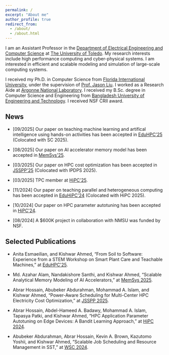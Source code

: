 ```yaml
---
permalink: /
excerpt: "About me"
author_profile: true
redirect_from: 
  - /about/
  - /about.html
---
```


I am an Assistant Professor in the [Department of Electrical Engineering and Computer Science](https://www.utoledo.edu/engineering/electrical-engineering-computer-science/) at [The University of Toledo](https://www.utoledo.edu/). My research interests include high performance computing and cyber-physical systems. I am interested in efficient and scalable modeling and simulation of large-scale computing systems.

I received my Ph.D. in Computer Science from [Florida International University](https://www.fiu.edu/), under the supervision of [Prof.
Jason Liu](https://people.cis.fiu.edu/liux/). I worked as a Research Aide at [Argonne National Laboratory](https://www.anl.gov/). I received my B.Sc. degree in Computer Science and Engineering from [Bangladesh University of Engineering and Technology](https://www.buet.ac.bd/web/). I received NSF CRII award. 


## News
* [09/2025] Our paper on teaching machine learning and artifical intelligence using hands-on activities has been accepted in [EduHPC'25](https://tcpp.cs.gsu.edu/curriculum/?q=eduHPC25) (Colocated with SC 2025).

* [08/2025] Our paper on AI accelerator memory model has been accepted in [MemSys'25](https://www.memsys.io/).

* [03/2025] Our paper on HPC cost optimization has been accepted in [JSSPP'25](https://jsspp.org/) (Colocated with IPDPS 2025).

* [03/2025] TPC member at [HiPC'25](https://www.hipc.org/).

* [11/2024] Our paper on teaching parallel and heterogeneous computing has been accepted in [EduHiPC'24](https://tcpp.cs.gsu.edu/curriculum/?q=eduHiPC24) (Colocated with HiPC 2025).

* [10/2024] Our paper on HPC parameter autotuning has been accepted in [HiPC'24](https://www.hipc.org/).

* [08/2024] A $600K project in collaboration with NMSU was funded by NSF.

## Selected Publications

* Anita Esmaeilian, and Kishwar Ahmed, “From Soil to Software: Experience from a STEM Workshop on Smart Plant Care and Teachable Machines,” at [EduHPC'25](https://tcpp.cs.gsu.edu/curriculum/?q=eduHPC25).

* Md. Azahar Alam, Nandakishore Santhi, and Kishwar Ahmed, “Scalable Analytical Memory Modeling of AI Accelerators,” at [MemSys 2025](https://www.memsys.io/).

* Abrar Hossain, Abubeker Abdurahman, Mohammad A. Islam, and Kishwar Ahmed, “Power-Aware Scheduling for Multi-Center HPC Electricity Cost Optimization,” at [JSSPP 2025](https://jsspp.org/).

* Abrar Hossain, Abdel-Hameed A. Badawy, Mohammad A. Islam, Tapasya Patki, and Kishwar Ahmed, “HPC Application Parameter Autotuning on Edge Devices: A Bandit Learning Approach,” at [HiPC 2024](https://www.hipc.org/).

* Abubeker Abdurahman, Abrar Hossain, Kevin A. Brown, Kazutomo Yoshii, and Kishwar Ahmed, “Scalable Job Scheduling and Resource Management in SST,” at [WSC 2024](https://meetings.informs.org/wordpress/wsc2024/).
